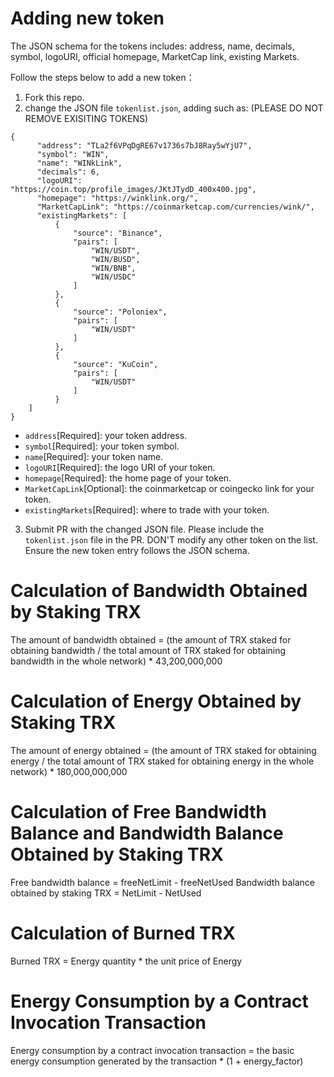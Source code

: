 # Adding new token
The JSON schema for the tokens includes: address, name, decimals, symbol, logoURI, official homepage, MarketCap link, existing Markets.

Follow the steps below to add a new token：
1) Fork this repo.
2) change the JSON file `tokenlist.json`, adding such as: (PLEASE DO NOT REMOVE EXISITING TOKENS)
```
{
      "address": "TLa2f6VPqDgRE67v1736s7bJ8Ray5wYjU7",
      "symbol": "WIN",
      "name": "WINkLink",
      "decimals": 6,
      "logoURI": "https://coin.top/profile_images/JKtJTydD_400x400.jpg",
      "homepage": "https://winklink.org/",
      "MarketCapLink": "https://coinmarketcap.com/currencies/wink/",
      "existingMarkets": [
          {
              "source": "Binance",
              "pairs": [
                  "WIN/USDT",
                  "WIN/BUSD",
                  "WIN/BNB",
                  "WIN/USDC"
              ]
          },
          {
              "source": "Poloniex",
              "pairs": [
                  "WIN/USDT"
              ]
          },
          {
              "source": "KuCoin",
              "pairs": [
                  "WIN/USDT"
              ]
          }
    ]
}
```
* `address`[Required]: your token address.
* `symbol`[Required]: your token symbol.
* `name`[Required]: your token name.
* `logoURI`[Required]: the logo URI of your token.
* `homepage`[Required]: the home page of your token.
* `MarketCapLink`[Optional]: the coinmarketcap or coingecko link for your token.
* `existingMarkets`[Required]: where to trade with your token.
3) Submit PR with the changed JSON file. Please include the `tokenlist.json` file in the PR. DON'T modify any other token on the list. Ensure the new token entry follows the JSON schema.

# Calculation of Bandwidth Obtained by Staking TRX
The amount of bandwidth obtained = (the amount of TRX staked for obtaining bandwidth / the total amount of TRX staked for obtaining bandwidth in the whole network) * 43,200,000,000

# Calculation of Energy Obtained by Staking TRX
The amount of energy obtained = (the amount of TRX staked for obtaining energy / the total amount of TRX staked for obtaining energy in the whole network) * 180,000,000,000

# Calculation of Free Bandwidth Balance and Bandwidth Balance Obtained by Staking TRX
Free bandwidth balance = freeNetLimit - freeNetUsed
Bandwidth balance obtained by staking TRX = NetLimit - NetUsed

# Calculation of Burned TRX
Burned TRX = Energy quantity * the unit price of Energy

# Energy Consumption by a Contract Invocation Transaction
Energy consumption by a contract invocation transaction = the basic energy consumption generated by the transaction * (1 + energy_factor)

